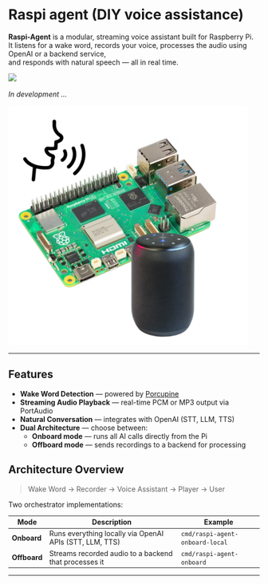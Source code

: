 # Raspi agent (DIY voice assistance)
**Raspi-Agent** is a modular, streaming voice assistant built for Raspberry Pi.  
It listens for a wake word, records your voice, processes the audio using OpenAI or a backend service,  
and responds with natural speech — all in real time.



![](https://github.com/ownerofglory/raspi-agent/actions/workflows/build.yaml/badge.svg)

*In development ...*

<img src="./docs/assets/Raspi-agent.png" width="480px" />

---

##  Features

- **Wake Word Detection** — powered by [Porcupine](https://picovoice.ai/platform/porcupine/)
- **Streaming Audio Playback** — real-time PCM or MP3 output via PortAudio
- **Natural Conversation** — integrates with OpenAI (STT, LLM, TTS)
- **Dual Architecture** — choose between:
    - **Onboard mode** — runs all AI calls directly from the Pi
    - **Offboard mode** — sends recordings to a backend for processing


## Architecture Overview
> Wake Word → Recorder → Voice Assistant → Player → User

Two orchestrator implementations:

| Mode | Description | Example                         |
|------|--------------|---------------------------------|
| **Onboard** | Runs everything locally via OpenAI APIs (STT, LLM, TTS) | `cmd/raspi-agent-onboard-local`       |
| **Offboard** | Streams recorded audio to a backend that processes it | `cmd/raspi-agent-onboard` |

---
